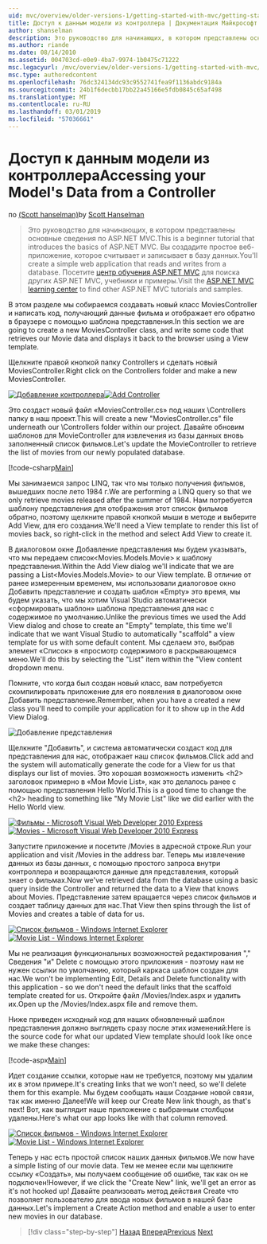 ```yaml
---
uid: mvc/overview/older-versions-1/getting-started-with-mvc/getting-started-with-mvc-part5
title: Доступ к данным модели из контроллера | Документация Майкрософт
author: shanselman
description: Это руководство для начинающих, в котором представлены основные сведения по ASP.NET MVC. Создание простого веб-приложения, которое считывает и записывает в базу данных.
ms.author: riande
ms.date: 08/14/2010
ms.assetid: 004703cd-e0e9-4ba7-9974-1b0475c71222
msc.legacyurl: /mvc/overview/older-versions-1/getting-started-with-mvc/getting-started-with-mvc-part5
msc.type: authoredcontent
ms.openlocfilehash: 76dc324134dc93c9552741fea9f1136abdc9184a
ms.sourcegitcommit: 24b1f6decbb17bb22a45166e5fdb0845c65af498
ms.translationtype: MT
ms.contentlocale: ru-RU
ms.lasthandoff: 03/01/2019
ms.locfileid: "57036661"
---
```

<a name="accessing-your-models-data-from-a-controller"></a><span data-ttu-id="0a7ca-104">Доступ к данным модели из контроллера</span><span class="sxs-lookup"><span data-stu-id="0a7ca-104">Accessing your Model's Data from a Controller</span></span>
====================
<span data-ttu-id="0a7ca-105">по [(Scott hanselman)](https://github.com/shanselman)</span><span class="sxs-lookup"><span data-stu-id="0a7ca-105">by [Scott Hanselman](https://github.com/shanselman)</span></span>

> <span data-ttu-id="0a7ca-106">Это руководство для начинающих, в котором представлены основные сведения по ASP.NET MVC.</span><span class="sxs-lookup"><span data-stu-id="0a7ca-106">This is a beginner tutorial that introduces the basics of ASP.NET MVC.</span></span> <span data-ttu-id="0a7ca-107">Вы создадите простое веб-приложение, которое считывает и записывает в базу данных.</span><span class="sxs-lookup"><span data-stu-id="0a7ca-107">You'll create a simple web application that reads and writes from a database.</span></span> <span data-ttu-id="0a7ca-108">Посетите [центр обучения ASP.NET MVC](../../../index.md) для поиска других ASP.NET MVC, учебники и примеры.</span><span class="sxs-lookup"><span data-stu-id="0a7ca-108">Visit the [ASP.NET MVC learning center](../../../index.md) to find other ASP.NET MVC tutorials and samples.</span></span>


<span data-ttu-id="0a7ca-109">В этом разделе мы собираемся создавать новый класс MoviesController и написать код, получающий данные фильма и отображает его обратно в браузере с помощью шаблона представления.</span><span class="sxs-lookup"><span data-stu-id="0a7ca-109">In this section we are going to create a new MoviesController class, and write some code that retrieves our Movie data and displays it back to the browser using a View template.</span></span>

<span data-ttu-id="0a7ca-110">Щелкните правой кнопкой папку Controllers и сделать новый MoviesController.</span><span class="sxs-lookup"><span data-stu-id="0a7ca-110">Right click on the Controllers folder and make a new MoviesController.</span></span>

<span data-ttu-id="0a7ca-111">[![Добавление контроллера](getting-started-with-mvc-part5/_static/image2.png)](getting-started-with-mvc-part5/_static/image1.png)</span><span class="sxs-lookup"><span data-stu-id="0a7ca-111">[![Add Controller](getting-started-with-mvc-part5/_static/image2.png)](getting-started-with-mvc-part5/_static/image1.png)</span></span>

<span data-ttu-id="0a7ca-112">Это создаст новый файл «MoviesController.cs» под наших \Controllers папку в наш проект.</span><span class="sxs-lookup"><span data-stu-id="0a7ca-112">This will create a new "MoviesController.cs" file underneath our \Controllers folder within our project.</span></span> <span data-ttu-id="0a7ca-113">Давайте обновим шаблонов для MovieController для извлечения из базы данных вновь заполненный список фильмов.</span><span class="sxs-lookup"><span data-stu-id="0a7ca-113">Let's update the MovieController to retrieve the list of movies from our newly populated database.</span></span>

[!code-csharp[Main](getting-started-with-mvc-part5/samples/sample1.cs)]

<span data-ttu-id="0a7ca-114">Мы занимаемся запрос LINQ, так что мы только получения фильмов, вышедших после лето 1984 г.</span><span class="sxs-lookup"><span data-stu-id="0a7ca-114">We are performing a LINQ query so that we only retrieve movies released after the summer of 1984.</span></span> <span data-ttu-id="0a7ca-115">Нам потребуется шаблону представления для отображения этот список фильмов обратно, поэтому щелкните правой кнопкой мыши в методе и выберите Add View, для его создания.</span><span class="sxs-lookup"><span data-stu-id="0a7ca-115">We'll need a View template to render this list of movies back, so right-click in the method and select Add View to create it.</span></span>

<span data-ttu-id="0a7ca-116">В диалоговом окне Добавление представления мы будем указывать, что мы передаем список&lt;Movies.Models.Movie&gt; к шаблону представления.</span><span class="sxs-lookup"><span data-stu-id="0a7ca-116">Within the Add View dialog we'll indicate that we are passing a List&lt;Movies.Models.Movie&gt; to our View template.</span></span> <span data-ttu-id="0a7ca-117">В отличие от ранее измеренным временем, мы использовали диалоговое окно Добавить представление и создать шаблон «Empty» это время, мы будем указать, что мы хотим Visual Studio автоматически «сформировать шаблон» шаблона представления для нас с содержимое по умолчанию.</span><span class="sxs-lookup"><span data-stu-id="0a7ca-117">Unlike the previous times we used the Add View dialog and chose to create an "Empty" template, this time we'll indicate that we want Visual Studio to automatically "scaffold" a view template for us with some default content.</span></span> <span data-ttu-id="0a7ca-118">Мы сделаем это, выбрав элемент «Список» в «просмотр содержимого в раскрывающемся меню.</span><span class="sxs-lookup"><span data-stu-id="0a7ca-118">We'll do this by selecting the "List" item within the "View content dropdown menu.</span></span>

<span data-ttu-id="0a7ca-119">Помните, что когда был создан новый класс, вам потребуется скомпилировать приложение для его появления в диалоговом окне Добавить представление.</span><span class="sxs-lookup"><span data-stu-id="0a7ca-119">Remember, when you have a created a new class you'll need to compile your application for it to show up in the Add View Dialog.</span></span>

![Добавление представления](getting-started-with-mvc-part5/_static/image3.png)

<span data-ttu-id="0a7ca-121">Щелкните "Добавить", и система автоматически создаст код для представления для нас, отображает наш список фильмов.</span><span class="sxs-lookup"><span data-stu-id="0a7ca-121">Click add and the system will automatically generate the code for a View for us that displays our list of movies.</span></span> <span data-ttu-id="0a7ca-122">Это хорошая возможность изменить &lt;h2&gt; заголовок примерно в «Мои Movie List», как это делалось ранее с помощью представления Hello World.</span><span class="sxs-lookup"><span data-stu-id="0a7ca-122">This is a good time to change the &lt;h2&gt; heading to something like "My Movie List" like we did earlier with the Hello World view.</span></span>

<span data-ttu-id="0a7ca-123">[![Фильмы - Microsoft Visual Web Developer 2010 Express](getting-started-with-mvc-part5/_static/image5.png)](getting-started-with-mvc-part5/_static/image4.png)</span><span class="sxs-lookup"><span data-stu-id="0a7ca-123">[![Movies - Microsoft Visual Web Developer 2010 Express](getting-started-with-mvc-part5/_static/image5.png)](getting-started-with-mvc-part5/_static/image4.png)</span></span>

<span data-ttu-id="0a7ca-124">Запустите приложение и посетите /Movies в адресной строке.</span><span class="sxs-lookup"><span data-stu-id="0a7ca-124">Run your application and visit /Movies in the address bar.</span></span> <span data-ttu-id="0a7ca-125">Теперь мы извлечение данных из базы данных, с помощью простого запроса внутри контроллера и возвращаются данные для представления, который знает о фильмах.</span><span class="sxs-lookup"><span data-stu-id="0a7ca-125">Now we've retrieved data from the database using a basic query inside the Controller and returned the data to a View that knows about Movies.</span></span> <span data-ttu-id="0a7ca-126">Представление затем вращается через список фильмов и создает таблицу данных для нас.</span><span class="sxs-lookup"><span data-stu-id="0a7ca-126">That View then spins through the list of Movies and creates a table of data for us.</span></span>

<span data-ttu-id="0a7ca-127">[![Список фильмов - Windows Internet Explorer](getting-started-with-mvc-part5/_static/image7.png)](getting-started-with-mvc-part5/_static/image6.png)</span><span class="sxs-lookup"><span data-stu-id="0a7ca-127">[![Movie List - Windows Internet Explorer](getting-started-with-mvc-part5/_static/image7.png)](getting-started-with-mvc-part5/_static/image6.png)</span></span>

<span data-ttu-id="0a7ca-128">Мы не реализация функциональных возможностей редактирования "," Сведения "и" Delete с помощью этого приложения - поэтому нам не нужен ссылки по умолчанию, который каркаса шаблон создан для нас.</span><span class="sxs-lookup"><span data-stu-id="0a7ca-128">We won't be implementing Edit, Details and Delete functionality with this application - so we don't need the default links that the scaffold template created for us.</span></span> <span data-ttu-id="0a7ca-129">Откройте файл /Movies/Index.aspx и удалить их.</span><span class="sxs-lookup"><span data-stu-id="0a7ca-129">Open up the /Movies/Index.aspx file and remove them.</span></span>

<span data-ttu-id="0a7ca-130">Ниже приведен исходный код для наших обновленный шаблон представления должно выглядеть сразу после этих изменений:</span><span class="sxs-lookup"><span data-stu-id="0a7ca-130">Here is the source code for what our updated View template should look like once we make these changes:</span></span>

[!code-aspx[Main](getting-started-with-mvc-part5/samples/sample2.aspx)]

<span data-ttu-id="0a7ca-131">Идет создание ссылки, которые нам не требуется, поэтому мы удалим их в этом примере.</span><span class="sxs-lookup"><span data-stu-id="0a7ca-131">It's creating links that we won't need, so we'll delete them for this example.</span></span> <span data-ttu-id="0a7ca-132">Мы будем сообщать наши Создание новой связи, так как именно Далее!</span><span class="sxs-lookup"><span data-stu-id="0a7ca-132">We will keep our Create New link though, as that's next!</span></span> <span data-ttu-id="0a7ca-133">Вот, как выглядит наше приложение с выбранным столбцом удалены.</span><span class="sxs-lookup"><span data-stu-id="0a7ca-133">Here's what our app looks like with that column removed.</span></span>

<span data-ttu-id="0a7ca-134">[![Список фильмов - Windows Internet Explorer](getting-started-with-mvc-part5/_static/image9.png)](getting-started-with-mvc-part5/_static/image8.png)</span><span class="sxs-lookup"><span data-stu-id="0a7ca-134">[![Movie List - Windows Internet Explorer](getting-started-with-mvc-part5/_static/image9.png)](getting-started-with-mvc-part5/_static/image8.png)</span></span>

<span data-ttu-id="0a7ca-135">Теперь у нас есть простой список наших данных фильмов.</span><span class="sxs-lookup"><span data-stu-id="0a7ca-135">We now have a simple listing of our movie data.</span></span> <span data-ttu-id="0a7ca-136">Тем не менее если мы щелкните ссылку «Создать», мы получаем сообщение об ошибке, так как он не подключен!</span><span class="sxs-lookup"><span data-stu-id="0a7ca-136">However, if we click the "Create New" link, we'll get an error as it's not hooked up!</span></span> <span data-ttu-id="0a7ca-137">Давайте реализовать метод действия Create что позволяет пользователю для ввода новых фильмов в нашей базе данных.</span><span class="sxs-lookup"><span data-stu-id="0a7ca-137">Let's implement a Create Action method and enable a user to enter new movies in our database.</span></span>

> [!div class="step-by-step"]
> <span data-ttu-id="0a7ca-138">[Назад](getting-started-with-mvc-part4.md)
> [Вперед](getting-started-with-mvc-part6.md)</span><span class="sxs-lookup"><span data-stu-id="0a7ca-138">[Previous](getting-started-with-mvc-part4.md)
[Next](getting-started-with-mvc-part6.md)</span></span>
